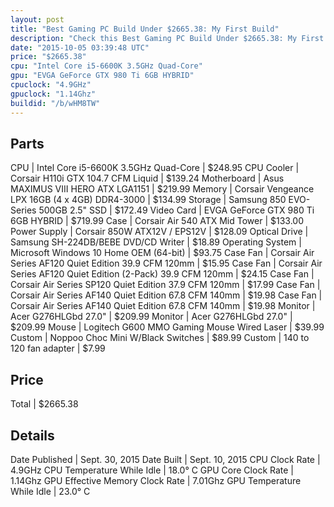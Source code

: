 ```yaml
---
layout: post
title: "Best Gaming PC Build Under $2665.38: My First Build"
description: "Check this Best Gaming PC Build Under $2665.38: My First Build. CPU: Intel Core i5-6600K 3.5GHz Quad-Core, CPU Cooler: Corsair H110i GTX 104.7 CFM Liquid, Motherboard: Asu"
date: "2015-10-05 03:39:48 UTC"
price: "$2665.38"
cpu: "Intel Core i5-6600K 3.5GHz Quad-Core"
gpu: "EVGA GeForce GTX 980 Ti 6GB HYBRID"
cpuclock: "4.9GHz"
gpuclock: "1.14Ghz"
buildid: "/b/wHM8TW"
---
```


## Parts

CPU | Intel Core i5-6600K 3.5GHz Quad-Core | $248.95
CPU Cooler | Corsair H110i GTX 104.7 CFM Liquid | $139.24
Motherboard | Asus MAXIMUS VIII HERO ATX LGA1151 | $219.99
Memory | Corsair Vengeance LPX 16GB (4 x 4GB) DDR4-3000 | $134.99
Storage | Samsung 850 EVO-Series 500GB 2.5" SSD | $172.49
Video Card | EVGA GeForce GTX 980 Ti 6GB HYBRID | $719.99
Case | Corsair Air 540 ATX Mid Tower | $133.00
Power Supply | Corsair 850W ATX12V / EPS12V | $128.09
Optical Drive | Samsung SH-224DB/BEBE DVD/CD Writer | $18.89
Operating System | Microsoft Windows 10 Home OEM (64-bit) | $93.75
Case Fan | Corsair Air Series AF120 Quiet Edition 39.9 CFM 120mm | $15.95
Case Fan | Corsair Air Series AF120 Quiet Edition (2-Pack) 39.9 CFM 120mm | $24.15
Case Fan | Corsair Air Series SP120 Quiet Edition 37.9 CFM 120mm | $17.99
Case Fan | Corsair Air Series AF140 Quiet Edition 67.8 CFM 140mm | $19.98
Case Fan | Corsair Air Series AF140 Quiet Edition 67.8 CFM 140mm | $19.98
Monitor | Acer G276HLGbd 27.0" | $209.99
Monitor | Acer G276HLGbd 27.0" | $209.99
Mouse | Logitech G600 MMO Gaming Mouse Wired Laser | $39.99
Custom | Noppoo Choc Mini W/Black Switches | $89.99
Custom | 140 to 120 fan adapter | $7.99

## Price

Total | $2665.38

## Details

Date Published | Sept. 30, 2015
Date Built | Sept. 10, 2015
CPU Clock Rate | 4.9GHz
CPU Temperature While Idle | 18.0° C
GPU Core Clock Rate | 1.14Ghz
GPU Effective Memory Clock Rate | 7.01Ghz
GPU Temperature While Idle | 23.0° C